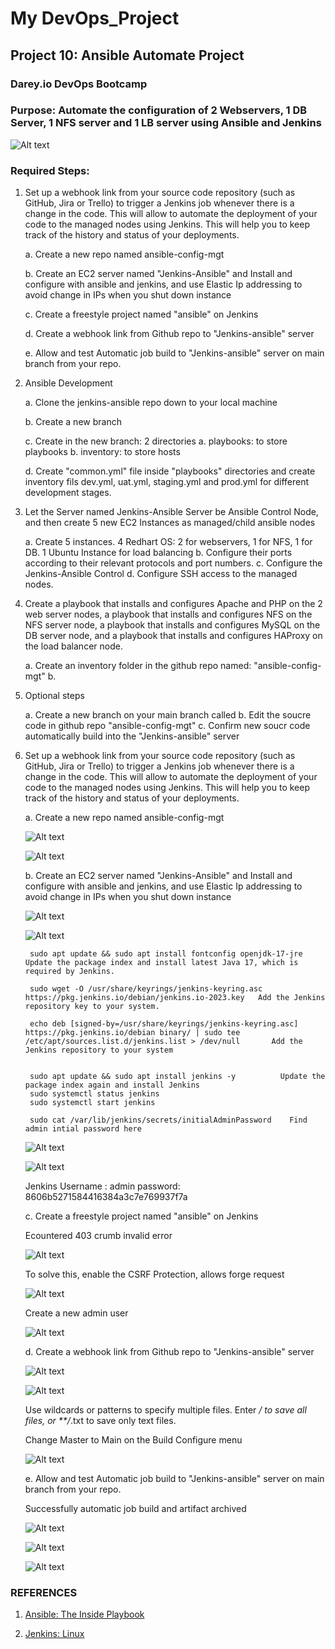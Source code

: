 # My DevOps_Project 

## Project 10: Ansible Automate Project

### Darey.io DevOps Bootcamp

### Purpose: Automate the configuration of 2 Webservers, 1 DB Server, 1 NFS server and 1 LB server using Ansible and Jenkins 



![Alt text](img/00.ansibleproject.png)



### Required Steps:



1.  Set up a webhook link from your source code repository (such as GitHub, Jira or Trello) to trigger a Jenkins job whenever there is a change in the code. This will allow to automate the deployment of your code to the managed nodes using Jenkins. This will help you to keep track of the history and status of your deployments.

    a. Create a new repo named ansible-config-mgt
    
    b. Create an EC2 server named "Jenkins-Ansible" and Install and configure with ansible and jenkins, and use Elastic Ip addressing to avoid change in IPs when you shut down instance

    c. Create a freestyle project named "ansible" on Jenkins

    d. Create a webhook link from Github repo to "Jenkins-ansible" server

    e. Allow and test Automatic job build to "Jenkins-ansible" server on main branch from your repo.


2.  Ansible Development

    a. Clone the jenkins-ansible repo down to your local machine

    b. Create a new branch
    
    c. Create in the new branch: 2 directories a. playbooks: to store playbooks  b. inventory: to store hosts

    d. Create "common.yml" file inside "playbooks" directories and create inventory fils dev.yml, uat.yml, staging.yml and prod.yml for different development stages.
    


3. Let the Server named Jenkins-Ansible Server be Ansible Control Node, and then create 5 new EC2 Instances as managed/child ansible nodes
    
    a. Create 5 instances. 4 Redhart OS: 2 for webservers, 1 for NFS, 1 for DB. 1 Ubuntu Instance for load balancing
    b. Configure their ports according to their relevant protocols and port numbers.
    c. Configure the Jenkins-Ansible Control 
    d. Configure SSH access to the managed nodes.
    
    

3. Create a playbook that installs and configures Apache and PHP on the 2 web server nodes, a playbook that installs and configures NFS on the NFS server node, a playbook that installs and configures MySQL on the DB server node, and a playbook that installs and configures HAProxy on the load balancer node.


    a. Create an inventory folder in the github repo named: "ansible-config-mgt"
    b.
    


4. Optional steps

    a. Create a new branch on your main branch called
    b. Edit the soucre code in github repo "ansible-config-mgt"
    c. Confirm new soucr code automatically build into the "Jenkins-ansible" server




1. Set up a webhook link from your source code repository (such as GitHub, Jira or Trello) to trigger a Jenkins job whenever there is a change in the code. This will allow to automate the deployment of your code to the managed nodes using Jenkins. This will help you to keep track of the history and status of your deployments.

    a. Create a new repo named ansible-config-mgt
    
    ![Alt text](img/01a.ansiblemgtrepo.png) 
    
    ![Alt text](img/01b.environs.png) 

    b. Create an EC2 server named "Jenkins-Ansible" and Install and configure with ansible and jenkins, and use Elastic Ip addressing to avoid change in IPs when you shut down instance

    ![Alt text](img/01c.elasticip.png) 
    
    ![Alt text](img/01d.ansibleversion.png)

        sudo apt update && sudo apt install fontconfig openjdk-17-jre     Update the package index and install latest Java 17, which is required by Jenkins. 
        
        sudo wget -O /usr/share/keyrings/jenkins-keyring.asc https://pkg.jenkins.io/debian/jenkins.io-2023.key   Add the Jenkins repository key to your system.

        echo deb [signed-by=/usr/share/keyrings/jenkins-keyring.asc] https://pkg.jenkins.io/debian binary/ | sudo tee /etc/apt/sources.list.d/jenkins.list > /dev/null       Add the Jenkins repository to your system
   

        sudo apt update && sudo apt install jenkins -y          Update the package index again and install Jenkins
        sudo systemctl status jenkins
        sudo systemctl start jenkins
        
        sudo cat /var/lib/jenkins/secrets/initialAdminPassword    Find admin intial password here

    ![Alt text](img/01e.jenkinsinboundrule.png)

    ![Alt text](img/01f.jenkins.png)
    
    Jenkins
    Username : admin password: 8606b5271584416384a3c7e769937f7a
    


    c. Create a freestyle project named "ansible" on Jenkins

    Ecountered 403 crumb invalid error

    ![Alt text](img/01g.403Jenkinserror.png) 
    
    To solve this, enable the CSRF Protection, allows forge request

    ![Alt text](img/01h.403solutn.png)

    Create a new admin user

    ![Alt text](img/01i.newjenkinuser.png) 



    
    d. Create a webhook link from Github repo to "Jenkins-ansible" server

    ![Alt text](img/01j.webhook.png) 
    
    ![Alt text](img/01k.webhooksuccess.png) 

    Use wildcards or patterns to specify multiple files. Enter */ to save all files, or **/*.txt to save only text files.

    Change Master to Main on the Build Configure menu

    ![Alt text](img/01l.buildconfig.png) 
    
   

    e. Allow and test Automatic job build to "Jenkins-ansible" server on main branch from your repo.

    Successfully automatic job build and artifact archived


    ![Alt text](img/01m.latestbuild.png) 
    
    ![Alt text](img/01n.buildsuccess.png) 
    
    ![Alt text](img/01o.archived.png)

    


    




### REFERENCES

1. [Ansible: The Inside Playbook](https://www.ansible.com/blog/intro-to-automation-webhooks-for-red-hat-ansible-automation-platform)

2. [Jenkins: Linux](https://www.jenkins.io/doc/book/installing/linux/#debianubuntu)